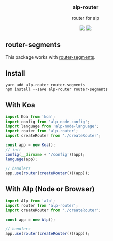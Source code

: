 <h3 align="center">
  alp-router
</h3>

<p align="center">
  router for alp
</p>

<p align="center">
  <a href="https://npmjs.org/package/alp-router"><img src="https://img.shields.io/npm/v/alp-router.svg?style=flat-square"></a>
  <a href="https://david-dm.org/christophehurpeau/alp?path=packages/alp-router"><img src="https://david-dm.org/christophehurpeau/alp?path=packages/alp-router.svg?style=flat-square"></a>
</p>

## router-segments

This package works with [router-segments](https://www.npmjs.com/package/router-segments).

## Install

```
yarn add alp-router router-segments
npm install --save alp-router router-segments
```

## With Koa

```js
import Koa from 'koa';
import config from 'alp-node-config';
import language from 'alp-node-language';
import router from 'alp-router';
import createRouter from './createRouter';

const app = new Koa();
// init
config(__dirname + '/config')(app);
language(app);

// handlers
app.use(router(createRouter())(app));
```

## With Alp (Node or Browser)

```js
import Alp from 'alp';
import router from 'alp-router';
import createRouter from './createRouter';

const app = new Alp();

// handlers
app.use(router(createRouter())(app));
```
